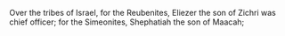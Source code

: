 Over the tribes of Israel, for the Reubenites, Eliezer the son of Zichri was chief officer; for the Simeonites, Shephatiah the son of Maacah;
